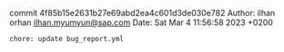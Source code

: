 commit 4f85b15e2631b27e69abd2ea4c601d3de030e782
Author: ilhan orhan <ilhan.myumyun@sap.com>
Date:   Sat Mar 4 11:56:58 2023 +0200

    chore: update bug_report.yml
